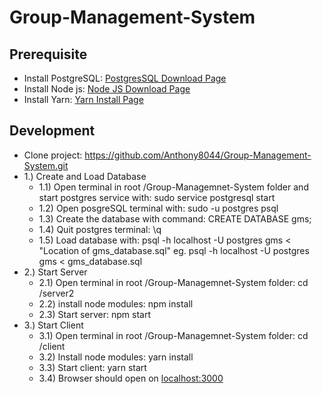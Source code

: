# Group-Management-System

## Prerequisite 
- Install PostgreSQL: [PostgresSQL Download Page][4]
- Install Node js: [Node JS Download Page][1] 
- Install Yarn: [Yarn Install Page][2]

## Development
- Clone project: https://github.com/Anthony8044/Group-Management-System.git
- 1.) Create and Load Database
  - 1.1) Open terminal in root /Group-Managemnet-System folder and start postgres service with: sudo service postgresql start
  - 1.2) Open posgreSQL terminal with: sudo -u postgres psql
  - 1.3) Create the database with command: CREATE DATABASE gms;
  - 1.4) Quit postgres terminal: \q
  - 1.5) Load database with: psql -h localhost -U postgres gms < "Location of gms_database.sql" eg. psql -h localhost -U postgres gms < gms_database.sql
- 2.) Start Server
  - 2.1) Open terminal in root /Group-Managemnet-System folder: cd /server2
  - 2.2) install node modules: npm install
  - 2.3) Start server: npm start
- 3.) Start Client
  - 3.1) Open terminal in root /Group-Managemnet-System folder: cd /client
  - 3.2) Install node modules: yarn install
  - 3.3) Start client: yarn start
  - 3.4) Browser should open on [localhost:3000][3]





[1]: https://nodejs.org/en/download/
[2]: https://classic.yarnpkg.com/lang/en/docs/install/
[3]: http://localhost:3000/
[4]: https://www.postgresql.org/download/
